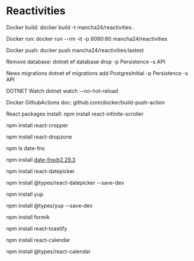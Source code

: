 # Reactivities

Docker build:
docker build -t mancha24/reactivities . 

Docker run:
docker run --rm -it -p 8080:80 mancha24/reactivities

Docker push:
docker push mancha24/reactivities:lastest

Remove database:
dotnet ef database drop -p Persistence -s API 

News migrations 
dotnet ef migrations add PostgresInitial -p Persistence -s API

DOTNET Watch
dotnet watch --no-hot-reload

Docker GithubActions doc:
github.com/docker/build-push-action


React packages install:
npm install react-infinite-scroller

npm install react-cropper

npm install react-dropzone 

npm ls date-fns 

npm install date-fns@2.29.3

npm install react-datepicker

npm install @types/react-datepicker --save-dev

npm install yup

npm install @types/yup --save-dev

npm install formik

npm install react-toastify

npm install react-calendar

npm install @types/react-calendar
